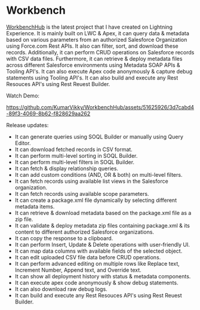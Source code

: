 # Workbench

[WorkbenchHub](https://salesarena-dev-ed.my.site.com/workbenchhub/s/) is the latest project that I have created on Lightning Experience. It is mainly built on LWC & Apex, it can query data & metadata based on various parameters from an authorized Salesforce Organization using Force.com Rest APIs. It also can filter, sort, and download these records. Additionally, it can perform CRUD operations on Salesforce records with CSV data files. Furthermore, it can retrieve & deploy metadata files across different Salesforce environments using Metadata SOAP APIs & Tooling API's. It can also execute Apex code anonymously & capture debug statements using Tooling API's. It can also build and execute any Rest Resouces API's using Rest Reuest Builder.


Watch Demo:

https://github.com/KumarVikky/WorkbenchHub/assets/51625926/3d7cabd4-89f3-4069-8b62-f828629aa262

Release updates:
- It can generate queries using SOQL Builder or manually using Query Editor.
- It can download fetched records in CSV format.
- It can perform multi-level sorting in SOQL Builder.
- It can perform multi-level filters in SOQL Builder.
- It can fetch & display relationship queries.
- It can add custom conditions (AND, OR & both) on multi-level filters.
- It can fetch records using available list views in the Salesforce organization.
- It can fetch records using available scope parameters.
- It can create a package.xml file dynamically by selecting different metadata items.
- It can retrieve & download metadata based on the package.xml file as a zip file.
- It can validate & deploy metadata zip files containing package.xml & its content to different authorized Salesforce organizations.
- It can copy the response to a clipboard.
- It can perform Insert, Update & Delete operations with user-friendly UI.
- It can map data columns with available fields of the selected object.
- It can edit uploaded CSV file data before CRUD operations.
- It can perform advanced editing on multiple rows like Replace text, Increment Number, Append text, and Override text.
- It can show all deployment history with status & metadata components.
- It can execute apex code anonymously & show debug statements.
- It can also download raw debug logs.
- It can build and execute any Rest Resouces API's using Rest Reuest Builder.
